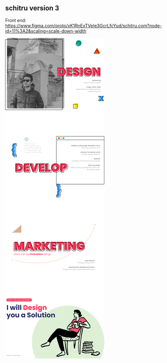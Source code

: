 schitru version 3
-----------------
Front end: 
https://www.figma.com/proto/xK1RnExTVeIe3GcrLfcYud/schitru.com?node-id=11%3A2&scaling=scale-down-width

![](image/home.png)